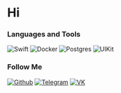 # Hi

### Languages and Tools
![Swift](https://img.shields.io/badge/-ubuntu-000000?style=for-the-badge&logo=swift)
![Docker](https://img.shields.io/badge/-docker-000000?style=for-the-badge&logo=docker)
![Postgres](https://img.shields.io/badge/-postgresql-000000?style=for-the-badge&logo=postgresql)
![UIKit](https://img.shields.io/badge/-ubuntu-000000?style=for-the-badge&logo=uikit)

### Follow Me
[![Github](https://img.shields.io/badge/-GitHub-000000?style=for-the-badge&logo=GitHub)](https://github.com/Abdulkadyr1)
[![Telegram](https://img.shields.io/badge/-Telegram-000000?style=for-the-badge&logo=Telegram)](https://t.me/Ridak_11)
[![VK](https://img.shields.io/badge/-VK-000000?style=for-the-badge&logo=VK)](https://vk.com/ridak_11)
